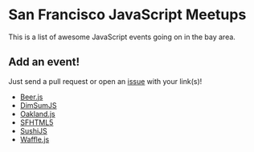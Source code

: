 # San Francisco JavaScript Meetups

This is a list of awesome JavaScript events going on in the bay area.

## Add an event!
Just send a pull request or open an [issue](https://github.com/jkup/sf-javascript-meetups/issues) with your link(s)!

+ [Beer.js](http://www.meetup.com/beerjs/)
+ [DimSumJS](https://dimsumjs.github.io/)
+ [Oakland.js](http://oaklandjs.com/)
+ [SFHTML5](http://www.meetup.com/sfhtml5/)
+ [SushiJS](http://www.meetup.com/sushijs-sf/)
+ [Waffle.js](http://wafflejs.com/)
